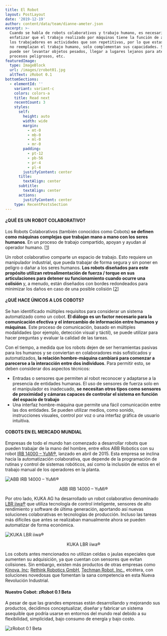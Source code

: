 ```yaml
---
title: El Robot
layout: PostLayout
date: '2019-12-19'
author: content/data/team/dianne-ameter.json
excerpt: >-
  Cuando se habla de robots colaborativos y trabajo humano, es necesario
  enfatizar que el trabajo realizado por máquinas tiene la función de apoyar a
  los trabajadores en actividades que son repetitivas, por lo que estas máquinas
  no reemplazan el trabajo humano, solo complementan sus capacidades. Su trabajo
  puede ser levantar objetos pesados, llegar a lugares lejanos para atender
  procesos peligrosos, etc.
featuredImage:
  type: ImageBlock
  url: /images/zrobot01.jpg
  altText: zRobot 0.1
bottomSections:
  - elementId: ''
    variant: variant-c
    colors: colors-a
    title: Read next
    recentCount: 3
    styles:
      self:
        height: auto
        width: wide
        margin:
          - mt-0
          - mb-0
          - ml-0
          - mr-0
        padding:
          - pt-12
          - pb-56
          - pr-4
          - pl-4
        justifyContent: center
      title:
        textAlign: center
      subtitle:
        textAlign: center
      actions:
        justifyContent: center
    type: RecentPostsSection
---
```

#### ¿QUÉ ES UN ROBOT COLABORATIVO?

Los Robots Colaborativos (también conocidos como Cobots) **se definen como máquinas complejas que trabajan mano a mano con los seres humanos**. En un proceso de trabajo compartido, apoyan y ayudan al operador humano. \[[1](#1)]

Un robot colaborativo comparte un espacio de trabajo. Esto requiere un manipulador industrial, que pueda trabajar de forma segura y sin poner en peligro o dañar a los seres humanos. **Los robots diseñados para este propósito utilizan retroalimentación de fuerza / torque en sus articulaciones para detener su funcionamiento cuando ocurre una colisión** y, a menudo, están diseñados con bordes redondeados para minimizar los daños en caso de una posible colisión \[[2](#2)]

#### ¿QUÉ HACE ÚNICOS A LOS COBOTS?

Se han identificado múltiples requisitos para considerar un sistema automatizado como un cobot. **El diálogo es un factor necesario para la comunicación efectiva y el intercambio de información entre humanos y máquinas**. Este proceso de comunicación, basado en múltiples modalidades (por ejemplo, detección visual y táctil), se puede utilizar para hacer preguntas y evaluar la calidad de las tareas.

Con el tiempo, a medida que los robots dejen de ser herramientas pasivas para los humanos y se conviertan en colaboradores más sofisticados y automatizados, **la relación hombre-máquina cambiará para comenzar a parecerse a la interacción entre dos individuos**. Para permitir esto, se deben considerar dos aspectos técnicos:

*   Entradas o sensores que permiten al robot reconocer y adaptarse a la presencia de entidades humanas. El uso de sensores de fuerza solo en el manipulador es inadecuado, **se necesitan otros tipos como sensores de proximidad y cámaras capaces de controlar el sistema en función del espacio de trabajo**
*   Una interfaz hombre-máquina que permite una fácil comunicación entre las dos entidades. Se pueden utilizar medios, como sonido, instrucciones visuales, control por voz o una interfaz gráfica de usuario intuitiva.

#### COBOTS EN EL MERCADO MUNDIAL

Empresas de todo el mundo han comenzado a desarrollar robots que pueden trabajar de la mano del hombre, entre ellos ABB Robotics con su robot [IRB 14000 – YuMi®](https://new.abb.com/products/robotics/es/robots-colaborativos/yumi), lanzado en abril de 2015. Esta empresa se inclina hacia la automatización colaborativa, que depende de la programación de rutinas y control de sistemas robóticos, así como la inclusión de estos en el trabajo manual de los operadores en la planta.

![ABB IRB 14000 – YuMi®](https://www07.abb.com/images/librariesprovider89/default-album/robots/yumi/yumi-separator-1183px.jpg?sfvrsn=1)

<div style="text-align: center">ABB IRB 14000 – YuMi®</div>

Por otro lado, KUKA AG ha desarrollado un robot colaborativo denominado [LBR iiwa®](https://www.kuka.com/es-mx/productos-servicios/sistemas-de-robot/robot-industrial/lbr-iiwa) que utiliza tecnología de control inteligente, sensores de alto rendimiento y software de última generación, aportando así nuevas soluciones colaborativas en tecnologías de producción. Incluso las tareas más difíciles que antes se realizaban manualmente ahora se pueden automatizar de forma económica.

![KUKA LBR iiwa®](https://www.kuka.com/-/media/kuka-corporate/images/about-kuka/kuka-roboter-produkte.jpg?rev=-1\&w=1900\&hash=FE99E19AE978DC527E7EC22A2AED55E9)

<div style="text-align: center">KUKA LBR iiwa®</div>

Los cobots antes mencionados no utilizan celdas o jaulas especiales que aumenten su adquisición, ya que cuentan con sensores que evitan colisiones. Sin embargo, existen más productos de otras empresas como [Kinova, Inc](https://www.kinovarobotics.com/en); [Rethink Robotics GmbH](https://www.rethinkrobotics.com/), [Techman Robot, Inc.](https://www.tm-robot.com/en), etcétera, con soluciones novedosas que fomentan la sana competencia en esta Nueva Revolución Industrial.

#### Nuestro Cobot: zRobot 0.1 Beta

A pesar de que las grandes empresas están desarrollando y mejorando sus productos, decidimos conceptualizar, diseñar y fabricar un sistema asequible que podría usarse en entornos del mundo real debido a su flexibilidad, simplicidad, bajo consumo de energía y bajo costo.

![zRobot 0.1 Beta](../public/images/zrobot.gif)
